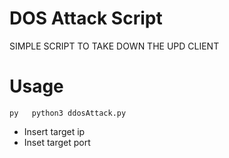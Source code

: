 # DOS Attack Script
SIMPLE SCRIPT TO TAKE DOWN THE UPD CLIENT

# Usage
```py   python3 ddosAttack.py    ```

* Insert target ip
* Inset target port
